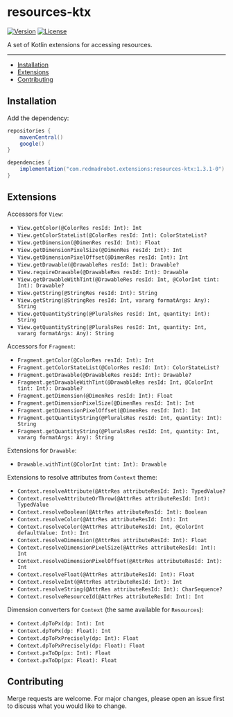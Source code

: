 # resources-ktx <GitHub path="RedMadRobot/redmadrobot-android-ktx/tree/main/resources-ktx"/>
[![Version](https://img.shields.io/maven-central/v/com.redmadrobot.extensions/resources-ktx?style=flat-square)][mavenCentral] [![License](https://img.shields.io/github/license/RedMadRobot/redmadrobot-android-ktx?style=flat-square)][license]

A set of Kotlin extensions for accessing resources.

---
<!-- START doctoc generated TOC please keep comment here to allow auto update -->
<!-- DON'T EDIT THIS SECTION, INSTEAD RE-RUN doctoc TO UPDATE -->

- [Installation](#installation)
- [Extensions](#extensions)
- [Contributing](#contributing)

<!-- END doctoc generated TOC please keep comment here to allow auto update -->

## Installation

Add the dependency:
```groovy
repositories {
    mavenCentral()
    google()
}

dependencies {
    implementation("com.redmadrobot.extensions:resources-ktx:1.3.1-0")
}
```

## Extensions

Accessors for `View`:
- `View.getColor(@ColorRes resId: Int): Int`
- `View.getColorStateList(@ColorRes resId: Int): ColorStateList?`
- `View.getDimension(@DimenRes resId: Int): Float`
- `View.getDimensionPixelSize(@DimenRes resId: Int): Int`
- `View.getDimensionPixelOffset(@DimenRes resId: Int): Int`
- `View.getDrawable(@DrawableRes resId: Int): Drawable?`
- `View.requireDrawable(@DrawableRes resId: Int): Drawable`
- `View.getDrawableWithTint(@DrawableRes resId: Int, @ColorInt tint: Int): Drawable?`
- `View.getString(@StringRes resId: Int): String`
- `View.getString(@StringRes resId: Int, vararg formatArgs: Any): String`
- `View.getQuantityString(@PluralsRes resId: Int, quantity: Int): String`
- `View.getQuantityString(@PluralsRes resId: Int, quantity: Int, vararg formatArgs: Any): String`

Accessors for `Fragment`:
- `Fragment.getColor(@ColorRes resId: Int): Int`
- `Fragment.getColorStateList(@ColorRes resId: Int): ColorStateList?`
- `Fragment.getDrawable(@DrawableRes resId: Int): Drawable?`
- `Fragment.getDrawableWithTint(@DrawableRes resId: Int, @ColorInt tint: Int): Drawable?`
- `Fragment.getDimension(@DimenRes resId: Int): Float`
- `Fragment.getDimensionPixelSize(@DimenRes resId: Int): Int`
- `Fragment.getDimensionPixelOffset(@DimenRes resId: Int): Int`
- `Fragment.getQuantityString(@PluralsRes resId: Int, quantity: Int): String`
- `Fragment.getQuantityString(@PluralsRes resId: Int, quantity: Int, vararg formatArgs: Any): String`

Extensions for `Drawable`:
- `Drawable.withTint(@ColorInt tint: Int): Drawable`

Extensions to resolve attributes from `Context` theme:
- `Context.resolveAttribute(@AttrRes attributeResId: Int): TypedValue?`
- `Context.resolveAttributeOrThrow(@AttrRes attributeResId: Int): TypedValue`
- `Context.resolveBoolean(@AttrRes attributeResId: Int): Boolean`
- `Context.resolveColor(@AttrRes attributeResId: Int): Int`
- `Context.resolveColor(@AttrRes attributeResId: Int, @ColorInt defaultValue: Int): Int`
- `Context.resolveDimension(@AttrRes attributeResId: Int): Float`
- `Context.resolveDimensionPixelSize(@AttrRes attributeResId: Int): Int`
- `Context.resolveDimensionPixelOffset(@AttrRes attributeResId: Int): Int`
- `Context.resolveFloat(@AttrRes attributeResId: Int): Float`
- `Context.resolveInt(@AttrRes attributeResId: Int): Int`
- `Context.resolveString(@AttrRes attributeResId: Int): CharSequence?`
- `Context.resolveResourceId(@AttrRes attributeResId: Int): Int`

Dimension converters for `Context` (the same available for `Resources`):
- `Context.dpToPx(dp: Int): Int`
- `Context.dpToPx(dp: Float): Int`
- `Context.dpToPxPrecisely(dp: Int): Float`
- `Context.dpToPxPrecisely(dp: Float): Float`
- `Context.pxToDp(px: Int): Float`
- `Context.pxToDp(px: Float): Float`

## Contributing

Merge requests are welcome.
For major changes, please open an issue first to discuss what you would like to change.

[mavenCentral]: https://search.maven.org/artifact/com.redmadrobot.extensions/resources-ktx
[license]: ../LICENSE
